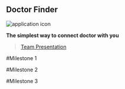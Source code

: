 ## **Doctor Finder** ##

![application icon](https://www.mediafire.com/convkey/ead0/cpic16h7az6j48g6g.jpg)

**The simplest way to connect doctor with you**


>[Team Presentation](https://drive.google.com/file/d/0BzzTdF5hw0YRSjVoeVpFQXZPdm8/view?usp=sharing)


#Milestone 1


#Milestone 2


#Milestone 3
